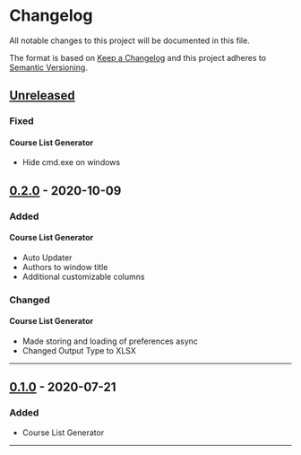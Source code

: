 # Changelog

All notable changes to this project will be documented in this file.

The format is based on [Keep a Changelog][keep a changelog] and this project adheres to [Semantic Versioning][semantic versioning].

## [Unreleased][unreleased]

### Fixed

#### Course List Generator

-   Hide cmd.exe on windows

## [0.2.0] - 2020-10-09

### Added

#### Course List Generator

-   Auto Updater
-   Authors to window title
-   Additional customizable columns

### Changed

#### Course List Generator

-   Made storing and loading of preferences async
-   Changed Output Type to XLSX

---

## [0.1.0] - 2020-07-21

### Added

-   Course List Generator

---

<!-- Links -->

[keep a changelog]: https://keepachangelog.com/
[semantic versioning]: https://semver.org/

<!-- Versions -->

[unreleased]: https://github.com/chronophylos/sir/compare/v0.1.0...HEAD
[released]: https://github.com/chronophylos/sir/releases
[0.2.0]: https://github.com/chronophylos/sir/compare/v0.1.0..v0.2.0
[0.1.0]: https://github.com/chronophylos/sir/releases/v0.1.0
